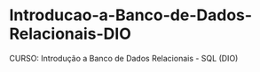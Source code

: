 # Introducao-a-Banco-de-Dados-Relacionais-DIO
CURSO: Introdução a Banco de Dados Relacionais - SQL (DIO)
